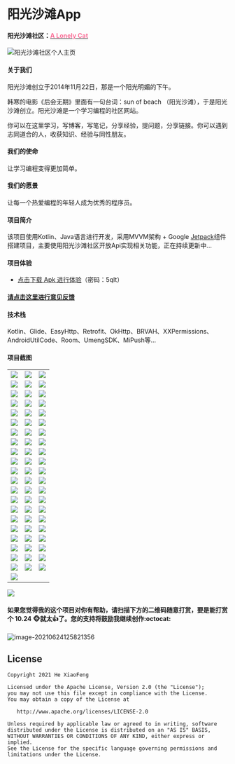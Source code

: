 # 阳光沙滩App

#### 阳光沙滩社区：[<font color="#FA7299">A Lonely Cat</font>](https://www.sunofbeach.net/u/1204736502274318336)

![阳光沙滩社区个人主页](https://gitee.com/anjiemo/figure-bed/raw/master/img/20210624130828.png)

#### 关于我们

阳光沙滩创立于2014年11月22日，那是一个阳光明媚的下午。

韩寒的电影《后会无期》里面有一句台词：sun of beach （阳光沙滩），于是阳光沙滩创立。阳光沙滩是一个学习编程的社区网站。

你可以在这里学习，写博客，写笔记，分享经验，提问题，分享链接。你可以遇到志同道合的人，收获知识、经验与同性朋友。

#### 我们的使命

让学习编程变得更加简单。

#### 我们的愿景

让每一个热爱编程的年轻人成为优秀的程序员。

#### 项目简介

该项目使用Kotlin、Java语言进行开发，采用MVVM架构 +
Google [Jetpack](https://developer.android.google.cn/jetpack)组件搭建项目，主要使用阳光沙滩社区开放Api实现相关功能，正在持续更新中...

#### 项目体验

* [点击下载 Apk 进行体验](https://wwa.lanzoui.com/b02zz8dva)（密码：5qlt）

#### [请点击这里进行意见反馈](https://support.qq.com/product/333302)

#### 技术栈

Kotlin、Glide、EasyHttp、Retrofit、OkHttp、BRVAH、XXPermissions、AndroidUtilCode、Room、UmengSDK、MiPush等...

#### 项目截图

|  |  |  |
| --- | --- | --- |
| ![](./picture/sunnybeach/注册.png) | ![](./picture/sunnybeach/登录.png) | ![](./picture/sunnybeach/忘记密码1.png) |
| ![](./picture/sunnybeach/忘记密码2.png) | ![](./picture/sunnybeach/我.png) | ![](./picture/sunnybeach/用户中心.png) |
| ![](./picture/sunnybeach/用户详情-动态.png) | ![](./picture/sunnybeach/用户详情-文章.png) | ![](./picture/sunnybeach/用户详情-回答.png) |
| ![](./picture/sunnybeach/用户详情-关注.png) | ![](./picture/sunnybeach/用户详情-粉丝.png) | ![](./picture/sunnybeach/用户详情-分享.png) |
| ![](./picture/sunnybeach/用户详情-折叠.png) | ![](./picture/sunnybeach/VIP-特权介绍.png) | ![](./picture/sunnybeach/VIP-部分已开通VIP列表.png) |
| ![](./picture/sunnybeach/用户中心-沙滩证.png) | ![](./picture/sunnybeach/富豪榜.png) | ![](./picture/sunnybeach/消息中心.png) |
| ![](./picture/sunnybeach/消息中心-文章.png) | ![](./picture/sunnybeach/消息中心-点赞.png) | ![](./picture/sunnybeach/消息中心-摸鱼.png) |
| ![](./picture/sunnybeach/消息中心-回复.png) | ![](./picture/sunnybeach/消息中心-问答.png) | ![](./picture/sunnybeach/消息中心-系统.png) |
| ![](./picture/sunnybeach/创作中心.png) | ![](./picture/sunnybeach/高清壁纸.png) | ![](./picture/sunnybeach/高清壁纸-详情列表.png) |
| ![](./picture/sunnybeach/高清壁纸-分享.png) | ![](./picture/sunnybeach/天气预报-搜索.png) | ![](./picture/sunnybeach/天气预报-详情.png) |
| ![](./picture/sunnybeach/天气预报-侧边栏搜索.png) | ![](./picture/sunnybeach/意见反馈-反馈列表.png) | ![](./picture/sunnybeach/意见反馈-常见问题.png) |
| ![](./picture/sunnybeach/意见反馈-我的.png) | ![](./picture/sunnybeach/设置.png) | ![](./picture/sunnybeach/鱼塘-强制更新对话框.png) |
| ![](./picture/sunnybeach/鱼塘-非强制更新.png) | ![](./picture/sunnybeach/设置-非强制更新.png) | ![](./picture/sunnybeach/设置-关于我们.png) |
| ![](./picture/sunnybeach/鱼塘列表.png) | ![](./picture/sunnybeach/鱼塘-摸鱼详情.png) | ![](./picture/sunnybeach/查看大图.png) |
| ![](./picture/sunnybeach/鱼塘-评论详情.png) | ![](./picture/sunnybeach/评论详情-未登录.png) | ![](./picture/sunnybeach/发布摸鱼-未登录.png) |
| ![](./picture/sunnybeach/摸鱼详情-评论.png) | ![](./picture/sunnybeach/摸鱼详情-表情评论.png) | ![](./picture/sunnybeach/摸鱼详情-摸鱼分享.png) |
| ![](./picture/sunnybeach/发布摸鱼.png) | ![](./picture/sunnybeach/发布摸鱼-图片选择.png) | ![](./picture/sunnybeach/发布摸鱼-鱼塘选择.png) |
| ![](./picture/sunnybeach/问答.png) | ![](./picture/sunnybeach/文章.png) | ![](./picture/sunnybeach/课程.png) |
| ![](./picture/sunnybeach/课程详情.png) | ![](./picture/sunnybeach/扫码.png) | ![](./picture/sunnybeach/问答-问题详情.png) |
| ![](./picture/sunnybeach/文章详情.png) | ![](./picture/sunnybeach/文章详情-代码块.png) | ![](./picture/sunnybeach/文章详情-打赏.png) |
| ![](./picture/sunnybeach/文章详情-评论.png) | ![](./picture/sunnybeach/文章详情-文章推荐.png) | ![](./picture/sunnybeach/文章详情-文章分享.png) |
| ![](./picture/sunnybeach/闪屏界面.png) |  |  |

![](./picture/sunnybeach/课程视频播放.png)


#### 如果您觉得我的这个项目对你有帮助，请扫描下方的二维码随意打赏，要是能打赏个 10.24 :monkey_face:就太:thumbsup:了。您的支持将鼓励我继续创作:octocat:

![image-20210624125821356](https://gitee.com/anjiemo/figure-bed/raw/master/img/20210624125821.png)



## License

```text
Copyright 2021 He XiaoFeng

Licensed under the Apache License, Version 2.0 (the "License");
you may not use this file except in compliance with the License.
You may obtain a copy of the License at

   http://www.apache.org/licenses/LICENSE-2.0

Unless required by applicable law or agreed to in writing, software
distributed under the License is distributed on an "AS IS" BASIS,
WITHOUT WARRANTIES OR CONDITIONS OF ANY KIND, either express or implied.
See the License for the specific language governing permissions and
limitations under the License.
```